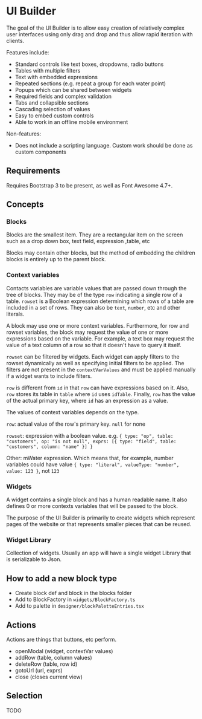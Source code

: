 # UI Builder

The goal of the UI Builder is to allow easy creation of relatively complex user interfaces using only drag and drop and thus
allow rapid iteration with clients.

Features include:

- Standard controls like text boxes, dropdowns, radio buttons
- Tables with multiple filters 
- Text with embedded expressions
- Repeated sections (e.g. repeat a group for each water point)
- Popups which can be shared between widgets
- Required fields and complex validation
- Tabs and collapsible sections
- Cascading selection of values
- Easy to embed custom controls
- Able to work in an offline mobile environment

Non-features:

- Does not include a scripting language. Custom work should be done as custom components

## Requirements

Requires Bootstrap 3 to be present, as well as Font Awesome 4.7+.

## Concepts

### Blocks

Blocks are the smallest item. They are a rectangular item on the screen such as a drop down box, text field, expression ,table, etc

Blocks may contain other blocks, but the method of embedding the children blocks is entirely up to the parent block.

### Context variables

Contacts variables are variable values that are passed down through the tree of blocks. They may be of the type `row` indicating a single 
row of a table. `rowset` is a Boolean expression determining which rows of a table are included in a set of rows. They can also be `text`,
`number`, etc and other literals.

A block may use one or more context variables. Furthermore, for row and rowset variables, the block may request the value of one or more
expressions based on the variable. For example, a text box may request the value of a text column of a row so that it doesn't have to query
it itself.

`rowset` can be filtered by widgets. Each widget can apply filters to the rowset dynamically as well as specifying initial filters to be applied.
The filters are not present in the `contextVarValues` and must be applied manually if a widget wants to include filters.

`row` is different from `id` in that `row` can have expressions based on it. Also, `row` stores its table in `table` where 
`id` uses `idTable`. Finally, `row` has the value of the actual primary key, where `id` has an expression as a value.

The values of context variables depends on the type. 

`row`: actual value of the row's primary key. `null` for none

`rowset`: expression with a boolean value. e.g. `{ type: "op", table: "customers", op: "is not null", exprs: [{ type: "field", table: "customers", column: "name" }] }`

Other: mWater expression. Which means that, for example, number variables could have value `{ type: "literal", valueType: "number", value: 123 }`, not `123`

### Widgets

A widget contains a single block and has a human readable name. It also defines 0 or more contexts variables that will be passed to the block.

The purpose of the UI Builder is primarily to create widgets which represent pages of the website or that represents smaller pieces that can be reused.

### Widget Library

Collection of widgets. Usually an app will have a single widget Library that is serializable to Json.

## How to add a new block type

- Create block def and block in the blocks folder
- Add to BlockFactory in `widgets/BlockFactory.ts`
- Add to palette in `designer/blockPaletteEntries.tsx`

## Actions

Actions are things that buttons, etc perform.

- openModal (widget, contextVar values)
- addRow (table, column values)
- deleteRow (table, row id)
- gotoUrl (url, exprs)
- close (closes current view)

## Selection

TODO
